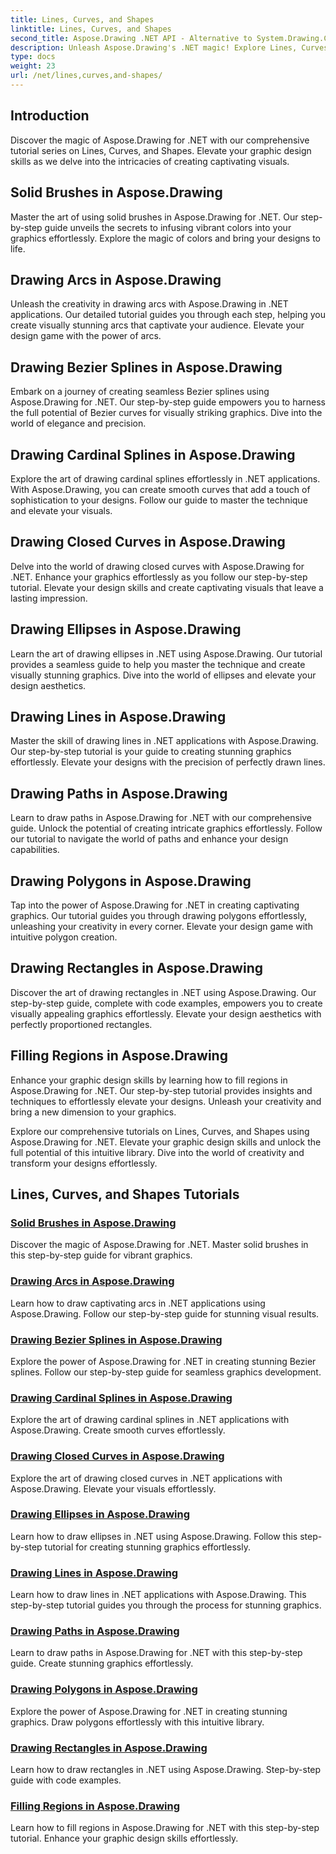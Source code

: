```yaml
---
title: Lines, Curves, and Shapes
linktitle: Lines, Curves, and Shapes
second_title: Aspose.Drawing .NET API - Alternative to System.Drawing.Common
description: Unleash Aspose.Drawing's .NET magic! Explore Lines, Curves, and Shapes Tutorials for vibrant graphics—master solid brushes, arcs, splines, ellipses, and more creatively.
type: docs
weight: 23
url: /net/lines,curves,and-shapes/
---
```


## Introduction

Discover the magic of Aspose.Drawing for .NET with our comprehensive tutorial series on Lines, Curves, and Shapes. Elevate your graphic design skills as we delve into the intricacies of creating captivating visuals.

## Solid Brushes in Aspose.Drawing
Master the art of using solid brushes in Aspose.Drawing for .NET. Our step-by-step guide unveils the secrets to infusing vibrant colors into your graphics effortlessly. Explore the magic of colors and bring your designs to life.

## Drawing Arcs in Aspose.Drawing
Unleash the creativity in drawing arcs with Aspose.Drawing in .NET applications. Our detailed tutorial guides you through each step, helping you create visually stunning arcs that captivate your audience. Elevate your design game with the power of arcs.

## Drawing Bezier Splines in Aspose.Drawing
Embark on a journey of creating seamless Bezier splines using Aspose.Drawing for .NET. Our step-by-step guide empowers you to harness the full potential of Bezier curves for visually striking graphics. Dive into the world of elegance and precision.

## Drawing Cardinal Splines in Aspose.Drawing
Explore the art of drawing cardinal splines effortlessly in .NET applications. With Aspose.Drawing, you can create smooth curves that add a touch of sophistication to your designs. Follow our guide to master the technique and elevate your visuals.

## Drawing Closed Curves in Aspose.Drawing
Delve into the world of drawing closed curves with Aspose.Drawing for .NET. Enhance your graphics effortlessly as you follow our step-by-step tutorial. Elevate your design skills and create captivating visuals that leave a lasting impression.

## Drawing Ellipses in Aspose.Drawing
Learn the art of drawing ellipses in .NET using Aspose.Drawing. Our tutorial provides a seamless guide to help you master the technique and create visually stunning graphics. Dive into the world of ellipses and elevate your design aesthetics.

## Drawing Lines in Aspose.Drawing
Master the skill of drawing lines in .NET applications with Aspose.Drawing. Our step-by-step tutorial is your guide to creating stunning graphics effortlessly. Elevate your designs with the precision of perfectly drawn lines.

## Drawing Paths in Aspose.Drawing
Learn to draw paths in Aspose.Drawing for .NET with our comprehensive guide. Unlock the potential of creating intricate graphics effortlessly. Follow our tutorial to navigate the world of paths and enhance your design capabilities.

## Drawing Polygons in Aspose.Drawing
Tap into the power of Aspose.Drawing for .NET in creating captivating graphics. Our tutorial guides you through drawing polygons effortlessly, unleashing your creativity in every corner. Elevate your design game with intuitive polygon creation.

## Drawing Rectangles in Aspose.Drawing
Discover the art of drawing rectangles in .NET using Aspose.Drawing. Our step-by-step guide, complete with code examples, empowers you to create visually appealing graphics effortlessly. Elevate your design aesthetics with perfectly proportioned rectangles.

## Filling Regions in Aspose.Drawing
Enhance your graphic design skills by learning how to fill regions in Aspose.Drawing for .NET. Our step-by-step tutorial provides insights and techniques to effortlessly elevate your designs. Unleash your creativity and bring a new dimension to your graphics.

Explore our comprehensive tutorials on Lines, Curves, and Shapes using Aspose.Drawing for .NET. Elevate your graphic design skills and unlock the full potential of this intuitive library. Dive into the world of creativity and transform your designs effortlessly.
## Lines, Curves, and Shapes Tutorials
### [Solid Brushes in Aspose.Drawing](./solid-brushes/)
Discover the magic of Aspose.Drawing for .NET. Master solid brushes in this step-by-step guide for vibrant graphics.
### [Drawing Arcs in Aspose.Drawing](./draw-arc/)
Learn how to draw captivating arcs in .NET applications using Aspose.Drawing. Follow our step-by-step guide for stunning visual results.
### [Drawing Bezier Splines in Aspose.Drawing](./draw-bezier-spline/)
Explore the power of Aspose.Drawing for .NET in creating stunning Bezier splines. Follow our step-by-step guide for seamless graphics development.
### [Drawing Cardinal Splines in Aspose.Drawing](./draw-cardinal-spline/)
Explore the art of drawing cardinal splines in .NET applications with Aspose.Drawing. Create smooth curves effortlessly.
### [Drawing Closed Curves in Aspose.Drawing](./draw-closed-curve/)
Explore the art of drawing closed curves in .NET applications with Aspose.Drawing. Elevate your visuals effortlessly.
### [Drawing Ellipses in Aspose.Drawing](./draw-ellipse/)
Learn how to draw ellipses in .NET using Aspose.Drawing. Follow this step-by-step tutorial for creating stunning graphics effortlessly.
### [Drawing Lines in Aspose.Drawing](./draw-lines/)
Learn how to draw lines in .NET applications with Aspose.Drawing. This step-by-step tutorial guides you through the process for stunning graphics.
### [Drawing Paths in Aspose.Drawing](./draw-path/)
Learn to draw paths in Aspose.Drawing for .NET with this step-by-step guide. Create stunning graphics effortlessly.
### [Drawing Polygons in Aspose.Drawing](./draw-polygon/)
Explore the power of Aspose.Drawing for .NET in creating stunning graphics. Draw polygons effortlessly with this intuitive library.
### [Drawing Rectangles in Aspose.Drawing](./draw-rectangle/)
Learn how to draw rectangles in .NET using Aspose.Drawing. Step-by-step guide with code examples.
### [Filling Regions in Aspose.Drawing](./fill-region/)
Learn how to fill regions in Aspose.Drawing for .NET with this step-by-step tutorial. Enhance your graphic design skills effortlessly.